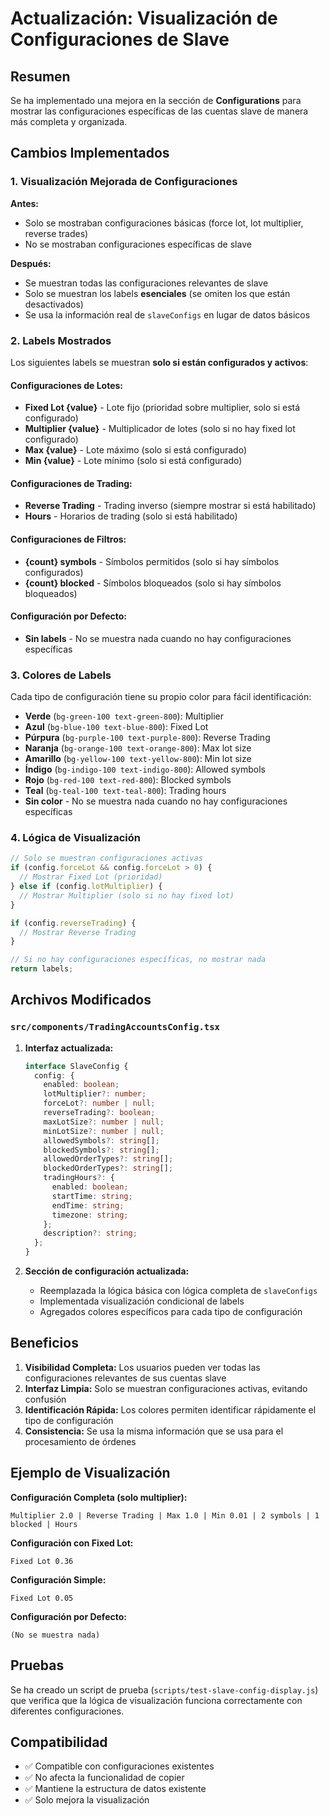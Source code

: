 # Actualización: Visualización de Configuraciones de Slave

## Resumen

Se ha implementado una mejora en la sección de **Configurations** para mostrar las configuraciones específicas de las cuentas slave de manera más completa y organizada.

## Cambios Implementados

### 1. Visualización Mejorada de Configuraciones

**Antes:**
- Solo se mostraban configuraciones básicas (force lot, lot multiplier, reverse trades)
- No se mostraban configuraciones específicas de slave

**Después:**
- Se muestran todas las configuraciones relevantes de slave
- Solo se muestran los labels **esenciales** (se omiten los que están desactivados)
- Se usa la información real de `slaveConfigs` en lugar de datos básicos

### 2. Labels Mostrados

Los siguientes labels se muestran **solo si están configurados y activos**:

#### Configuraciones de Lotes:
- **Fixed Lot {value}** - Lote fijo (prioridad sobre multiplier, solo si está configurado)
- **Multiplier {value}** - Multiplicador de lotes (solo si no hay fixed lot configurado)
- **Max {value}** - Lote máximo (solo si está configurado)
- **Min {value}** - Lote mínimo (solo si está configurado)

#### Configuraciones de Trading:
- **Reverse Trading** - Trading inverso (siempre mostrar si está habilitado)
- **Hours** - Horarios de trading (solo si está habilitado)

#### Configuraciones de Filtros:
- **{count} symbols** - Símbolos permitidos (solo si hay símbolos configurados)
- **{count} blocked** - Símbolos bloqueados (solo si hay símbolos bloqueados)

#### Configuración por Defecto:
- **Sin labels** - No se muestra nada cuando no hay configuraciones específicas

### 3. Colores de Labels

Cada tipo de configuración tiene su propio color para fácil identificación:

- **Verde** (`bg-green-100 text-green-800`): Multiplier
- **Azul** (`bg-blue-100 text-blue-800`): Fixed Lot
- **Púrpura** (`bg-purple-100 text-purple-800`): Reverse Trading
- **Naranja** (`bg-orange-100 text-orange-800`): Max lot size
- **Amarillo** (`bg-yellow-100 text-yellow-800`): Min lot size
- **Índigo** (`bg-indigo-100 text-indigo-800`): Allowed symbols
- **Rojo** (`bg-red-100 text-red-800`): Blocked symbols
- **Teal** (`bg-teal-100 text-teal-800`): Trading hours
- **Sin color** - No se muestra nada cuando no hay configuraciones específicas

### 4. Lógica de Visualización

```typescript
// Solo se muestran configuraciones activas
if (config.forceLot && config.forceLot > 0) {
  // Mostrar Fixed Lot (prioridad)
} else if (config.lotMultiplier) {
  // Mostrar Multiplier (solo si no hay fixed lot)
}

if (config.reverseTrading) {
  // Mostrar Reverse Trading
}

// Si no hay configuraciones específicas, no mostrar nada
return labels;
```

## Archivos Modificados

### `src/components/TradingAccountsConfig.tsx`

1. **Interfaz actualizada:**
   ```typescript
   interface SlaveConfig {
     config: {
       enabled: boolean;
       lotMultiplier?: number;
       forceLot?: number | null;
       reverseTrading?: boolean;
       maxLotSize?: number | null;
       minLotSize?: number | null;
       allowedSymbols?: string[];
       blockedSymbols?: string[];
       allowedOrderTypes?: string[];
       blockedOrderTypes?: string[];
       tradingHours?: {
         enabled: boolean;
         startTime: string;
         endTime: string;
         timezone: string;
       };
       description?: string;
     };
   }
   ```

2. **Sección de configuración actualizada:**
   - Reemplazada la lógica básica con lógica completa de `slaveConfigs`
   - Implementada visualización condicional de labels
   - Agregados colores específicos para cada tipo de configuración

## Beneficios

1. **Visibilidad Completa:** Los usuarios pueden ver todas las configuraciones relevantes de sus cuentas slave
2. **Interfaz Limpia:** Solo se muestran configuraciones activas, evitando confusión
3. **Identificación Rápida:** Los colores permiten identificar rápidamente el tipo de configuración
4. **Consistencia:** Se usa la misma información que se usa para el procesamiento de órdenes

## Ejemplo de Visualización

**Configuración Completa (solo multiplier):**
```
Multiplier 2.0 | Reverse Trading | Max 1.0 | Min 0.01 | 2 symbols | 1 blocked | Hours
```

**Configuración con Fixed Lot:**
```
Fixed Lot 0.36
```

**Configuración Simple:**
```
Fixed Lot 0.05
```

**Configuración por Defecto:**
```
(No se muestra nada)
```

## Pruebas

Se ha creado un script de prueba (`scripts/test-slave-config-display.js`) que verifica que la lógica de visualización funciona correctamente con diferentes configuraciones.

## Compatibilidad

- ✅ Compatible con configuraciones existentes
- ✅ No afecta la funcionalidad de copier
- ✅ Mantiene la estructura de datos existente
- ✅ Solo mejora la visualización
